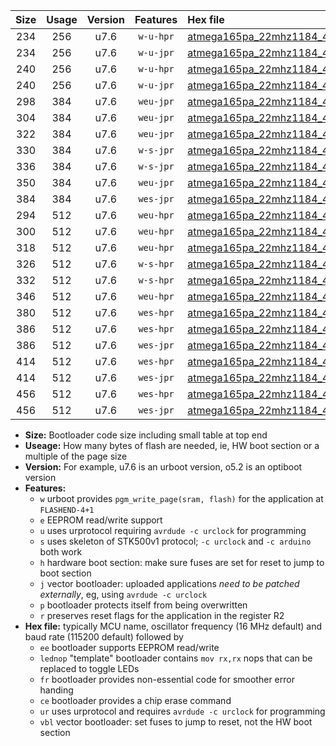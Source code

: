 |Size|Usage|Version|Features|Hex file|
|:-:|:-:|:-:|:-:|:--|
|234|256|u7.6|`w-u-hpr`|[atmega165pa_22mhz1184_460800bps_ur.hex](https://raw.githubusercontent.com/stefanrueger/urboot/main/bootloaders/atmega165pa/fcpu_22mhz1184/460800_bps/atmega165pa_22mhz1184_460800bps_ur.hex)|
|234|256|u7.6|`w-u-jpr`|[atmega165pa_22mhz1184_460800bps_ur_vbl.hex](https://raw.githubusercontent.com/stefanrueger/urboot/main/bootloaders/atmega165pa/fcpu_22mhz1184/460800_bps/atmega165pa_22mhz1184_460800bps_ur_vbl.hex)|
|240|256|u7.6|`w-u-hpr`|[atmega165pa_22mhz1184_460800bps_lednop_ur.hex](https://raw.githubusercontent.com/stefanrueger/urboot/main/bootloaders/atmega165pa/fcpu_22mhz1184/460800_bps/atmega165pa_22mhz1184_460800bps_lednop_ur.hex)|
|240|256|u7.6|`w-u-jpr`|[atmega165pa_22mhz1184_460800bps_lednop_ur_vbl.hex](https://raw.githubusercontent.com/stefanrueger/urboot/main/bootloaders/atmega165pa/fcpu_22mhz1184/460800_bps/atmega165pa_22mhz1184_460800bps_lednop_ur_vbl.hex)|
|298|384|u7.6|`weu-jpr`|[atmega165pa_22mhz1184_460800bps_ee_ur_vbl.hex](https://raw.githubusercontent.com/stefanrueger/urboot/main/bootloaders/atmega165pa/fcpu_22mhz1184/460800_bps/atmega165pa_22mhz1184_460800bps_ee_ur_vbl.hex)|
|304|384|u7.6|`weu-jpr`|[atmega165pa_22mhz1184_460800bps_ee_lednop_ur_vbl.hex](https://raw.githubusercontent.com/stefanrueger/urboot/main/bootloaders/atmega165pa/fcpu_22mhz1184/460800_bps/atmega165pa_22mhz1184_460800bps_ee_lednop_ur_vbl.hex)|
|322|384|u7.6|`weu-jpr`|[atmega165pa_22mhz1184_460800bps_ee_lednop_fr_ur_vbl.hex](https://raw.githubusercontent.com/stefanrueger/urboot/main/bootloaders/atmega165pa/fcpu_22mhz1184/460800_bps/atmega165pa_22mhz1184_460800bps_ee_lednop_fr_ur_vbl.hex)|
|330|384|u7.6|`w-s-jpr`|[atmega165pa_22mhz1184_460800bps_vbl.hex](https://raw.githubusercontent.com/stefanrueger/urboot/main/bootloaders/atmega165pa/fcpu_22mhz1184/460800_bps/atmega165pa_22mhz1184_460800bps_vbl.hex)|
|336|384|u7.6|`w-s-jpr`|[atmega165pa_22mhz1184_460800bps_lednop_vbl.hex](https://raw.githubusercontent.com/stefanrueger/urboot/main/bootloaders/atmega165pa/fcpu_22mhz1184/460800_bps/atmega165pa_22mhz1184_460800bps_lednop_vbl.hex)|
|350|384|u7.6|`weu-jpr`|[atmega165pa_22mhz1184_460800bps_ee_lednop_fr_ce_ur_vbl.hex](https://raw.githubusercontent.com/stefanrueger/urboot/main/bootloaders/atmega165pa/fcpu_22mhz1184/460800_bps/atmega165pa_22mhz1184_460800bps_ee_lednop_fr_ce_ur_vbl.hex)|
|384|384|u7.6|`wes-jpr`|[atmega165pa_22mhz1184_460800bps_ee_vbl.hex](https://raw.githubusercontent.com/stefanrueger/urboot/main/bootloaders/atmega165pa/fcpu_22mhz1184/460800_bps/atmega165pa_22mhz1184_460800bps_ee_vbl.hex)|
|294|512|u7.6|`weu-hpr`|[atmega165pa_22mhz1184_460800bps_ee_ur.hex](https://raw.githubusercontent.com/stefanrueger/urboot/main/bootloaders/atmega165pa/fcpu_22mhz1184/460800_bps/atmega165pa_22mhz1184_460800bps_ee_ur.hex)|
|300|512|u7.6|`weu-hpr`|[atmega165pa_22mhz1184_460800bps_ee_lednop_ur.hex](https://raw.githubusercontent.com/stefanrueger/urboot/main/bootloaders/atmega165pa/fcpu_22mhz1184/460800_bps/atmega165pa_22mhz1184_460800bps_ee_lednop_ur.hex)|
|318|512|u7.6|`weu-hpr`|[atmega165pa_22mhz1184_460800bps_ee_lednop_fr_ur.hex](https://raw.githubusercontent.com/stefanrueger/urboot/main/bootloaders/atmega165pa/fcpu_22mhz1184/460800_bps/atmega165pa_22mhz1184_460800bps_ee_lednop_fr_ur.hex)|
|326|512|u7.6|`w-s-hpr`|[atmega165pa_22mhz1184_460800bps.hex](https://raw.githubusercontent.com/stefanrueger/urboot/main/bootloaders/atmega165pa/fcpu_22mhz1184/460800_bps/atmega165pa_22mhz1184_460800bps.hex)|
|332|512|u7.6|`w-s-hpr`|[atmega165pa_22mhz1184_460800bps_lednop.hex](https://raw.githubusercontent.com/stefanrueger/urboot/main/bootloaders/atmega165pa/fcpu_22mhz1184/460800_bps/atmega165pa_22mhz1184_460800bps_lednop.hex)|
|346|512|u7.6|`weu-hpr`|[atmega165pa_22mhz1184_460800bps_ee_lednop_fr_ce_ur.hex](https://raw.githubusercontent.com/stefanrueger/urboot/main/bootloaders/atmega165pa/fcpu_22mhz1184/460800_bps/atmega165pa_22mhz1184_460800bps_ee_lednop_fr_ce_ur.hex)|
|380|512|u7.6|`wes-hpr`|[atmega165pa_22mhz1184_460800bps_ee.hex](https://raw.githubusercontent.com/stefanrueger/urboot/main/bootloaders/atmega165pa/fcpu_22mhz1184/460800_bps/atmega165pa_22mhz1184_460800bps_ee.hex)|
|386|512|u7.6|`wes-hpr`|[atmega165pa_22mhz1184_460800bps_ee_lednop.hex](https://raw.githubusercontent.com/stefanrueger/urboot/main/bootloaders/atmega165pa/fcpu_22mhz1184/460800_bps/atmega165pa_22mhz1184_460800bps_ee_lednop.hex)|
|386|512|u7.6|`wes-jpr`|[atmega165pa_22mhz1184_460800bps_ee_lednop_vbl.hex](https://raw.githubusercontent.com/stefanrueger/urboot/main/bootloaders/atmega165pa/fcpu_22mhz1184/460800_bps/atmega165pa_22mhz1184_460800bps_ee_lednop_vbl.hex)|
|414|512|u7.6|`wes-hpr`|[atmega165pa_22mhz1184_460800bps_ee_lednop_fr.hex](https://raw.githubusercontent.com/stefanrueger/urboot/main/bootloaders/atmega165pa/fcpu_22mhz1184/460800_bps/atmega165pa_22mhz1184_460800bps_ee_lednop_fr.hex)|
|414|512|u7.6|`wes-jpr`|[atmega165pa_22mhz1184_460800bps_ee_lednop_fr_vbl.hex](https://raw.githubusercontent.com/stefanrueger/urboot/main/bootloaders/atmega165pa/fcpu_22mhz1184/460800_bps/atmega165pa_22mhz1184_460800bps_ee_lednop_fr_vbl.hex)|
|456|512|u7.6|`wes-hpr`|[atmega165pa_22mhz1184_460800bps_ee_lednop_fr_ce.hex](https://raw.githubusercontent.com/stefanrueger/urboot/main/bootloaders/atmega165pa/fcpu_22mhz1184/460800_bps/atmega165pa_22mhz1184_460800bps_ee_lednop_fr_ce.hex)|
|456|512|u7.6|`wes-jpr`|[atmega165pa_22mhz1184_460800bps_ee_lednop_fr_ce_vbl.hex](https://raw.githubusercontent.com/stefanrueger/urboot/main/bootloaders/atmega165pa/fcpu_22mhz1184/460800_bps/atmega165pa_22mhz1184_460800bps_ee_lednop_fr_ce_vbl.hex)|

- **Size:** Bootloader code size including small table at top end
- **Useage:** How many bytes of flash are needed, ie, HW boot section or a multiple of the page size
- **Version:** For example, u7.6 is an urboot version, o5.2 is an optiboot version
- **Features:**
  + `w` urboot provides `pgm_write_page(sram, flash)` for the application at `FLASHEND-4+1`
  + `e` EEPROM read/write support
  + `u` uses urprotocol requiring `avrdude -c urclock` for programming
  + `s` uses skeleton of STK500v1 protocol; `-c urclock` and `-c arduino` both work
  + `h` hardware boot section: make sure fuses are set for reset to jump to boot section
  + `j` vector bootloader: uploaded applications *need to be patched externally*, eg, using `avrdude -c urclock`
  + `p` bootloader protects itself from being overwritten
  + `r` preserves reset flags for the application in the register R2
- **Hex file:** typically MCU name, oscillator frequency (16 MHz default) and baud rate (115200 default) followed by
  + `ee` bootloader supports EEPROM read/write
  + `lednop` "template" bootloader contains `mov rx,rx` nops that can be replaced to toggle LEDs
  + `fr` bootloader provides non-essential code for smoother error handing
  + `ce` bootloader provides a chip erase command
  + `ur` uses urprotocol and requires `avrdude -c urclock` for programming
  + `vbl` vector bootloader: set fuses to jump to reset, not the HW boot section
